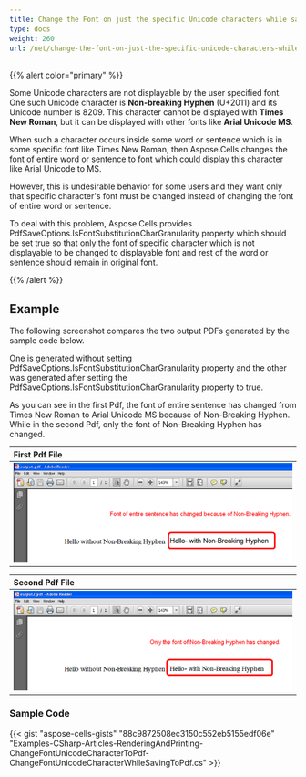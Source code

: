 ```yaml
---
title: Change the Font on just the specific Unicode characters while saving to PDF
type: docs
weight: 260
url: /net/change-the-font-on-just-the-specific-unicode-characters-while-saving-to-pdf/
---
```


{{% alert color="primary" %}} 

Some Unicode characters are not displayable by the user specified font. One such Unicode character is **Non-breaking Hyphen** (U+2011) and its Unicode number is 8209. This character cannot be displayed with **Times New Roman**, but it can be displayed with other fonts like **Arial Unicode MS**.

When such a character occurs inside some word or sentence which is in some specific font like Times New Roman, then Aspose.Cells changes the font of entire word or sentence to font which could display this character like Arial Unicode to MS.

However, this is undesirable behavior for some users and they want only that specific character's font must be changed instead of changing the font of entire word or sentence.

To deal with this problem, Aspose.Cells provides PdfSaveOptions.IsFontSubstitutionCharGranularity property which should be set true so that only the font of specific character which is not displayable to be changed to displayable font and rest of the word or sentence should remain in original font.

{{% /alert %}} 
## **Example**
The following screenshot compares the two output PDFs generated by the sample code below.

One is generated without setting PdfSaveOptions.IsFontSubstitutionCharGranularity property and the other was generated after setting the PdfSaveOptions.IsFontSubstitutionCharGranularity property to true.

As you can see in the first Pdf, the font of entire sentence has changed from Times New Roman to Arial Unicode MS because of Non-Breaking Hyphen. While in the second Pdf, only the font of Non-Breaking Hyphen has changed.

|**First Pdf File**|
| :- |
|![todo:image_alt_text](change-the-font-on-just-the-specific-unicode-characters-while-saving-to-pdf_1.png)|


|**Second Pdf File**|
| :- |
|![todo:image_alt_text](change-the-font-on-just-the-specific-unicode-characters-while-saving-to-pdf_2.png)|
### **Sample Code**


{{< gist "aspose-cells-gists" "88c9872508ec3150c552eb5155edf06e" "Examples-CSharp-Articles-RenderingAndPrinting-ChangeFontUnicodeCharacterToPdf-ChangeFontUnicodeCharacterWhileSavingToPdf.cs" >}}



